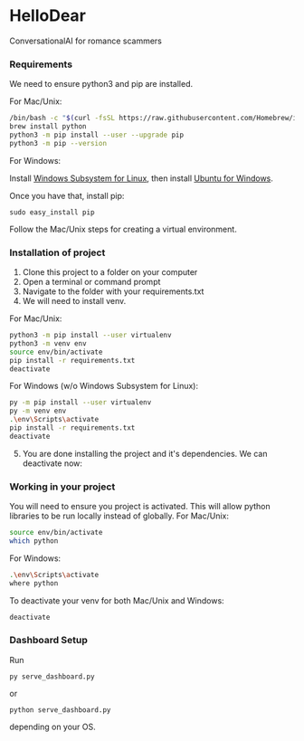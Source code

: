 # HelloDear

ConversationalAI for romance scammers

### Requirements

We need to ensure python3 and pip are installed.

For Mac/Unix:

```sh
/bin/bash -c "$(curl -fsSL https://raw.githubusercontent.com/Homebrew/install/HEAD/install.sh)"
brew install python
python3 -m pip install --user --upgrade pip
python3 -m pip --version
```

For Windows:

Install [Windows Subsystem for Linux](https://docs.microsoft.com/en-us/windows/wsl/install), then install [Ubuntu for Windows](https://apps.microsoft.com/store/detail/ubuntu-on-windows/9NBLGGH4MSV6?hl=en-us&gl=US).

Once you have that, install pip:
```
sudo easy_install pip
```

Follow the Mac/Unix steps for creating a virtual environment.

### Installation of project

1) Clone this project to a folder on your computer
2) Open a terminal or command prompt
3) Navigate to the folder with your requirements.txt
4) We will need to install venv.
   
For Mac/Unix:
```sh
python3 -m pip install --user virtualenv
python3 -m venv env
source env/bin/activate
pip install -r requirements.txt
deactivate
```

For Windows (w/o Windows Subsystem for Linux):

```sh
py -m pip install --user virtualenv
py -m venv env
.\env\Scripts\activate
pip install -r requirements.txt
deactivate
```

5) You are done installing the project and it's dependencies. We can deactivate now:

### Working in your project

You will need to ensure you project is activated. This will allow python libraries to be run locally instead of globally.
For Mac/Unix:

```sh
source env/bin/activate
which python
```

For Windows:

```sh
.\env\Scripts\activate
where python
```

To deactivate your venv for both Mac/Unix and Windows:
```sh
deactivate
```

### Dashboard Setup
Run
```
py serve_dashboard.py
```
or
```
python serve_dashboard.py
```
depending on your OS.

